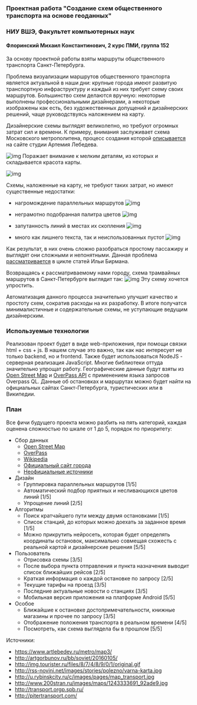 ### Проектная работа "Cоздание схем общественного транспорта на основе геоданных"
### НИУ ВШЭ, Факультет компьютерных наук
#### Флоринский Михаил Константинович, 2 курс ПМИ, группа 152

За основу проектной работы взяты маршруты общественного транспорта Санкт-Петербурга.

Проблема визуализации маршрутов общественного транспорта является актуальной в наши дни:  крупные города имеют развитую транспортную инфраструктуру и каждый из них требует схему своих маршрутов.
Большинство схем делаются вручную: некоторые выполнены профессиональными дизайнерами, а некоторые изображены как есть, без художественных допущений и дизайнерских решений, чаще руководствуясь наложением на карту.

Дизайнерские схемы выглядят великолепно, но требуют огромных затрат сил и времени. К примеру, внимания заслуживает схема Московского метрополитена, процесс создания которой [описывается](https://www.artlebedev.ru/metro/map3/) на сайте студии Артемия Лебедева. 

![img](https://img.artlebedev.ru/everything/metro/map3/process-5/metro-map3-process4-first-step-01.gif)
Поражает внимание к мелким деталям, из которых и складывается красота карты.

![img](https://img.artlebedev.ru/everything/metro/map3/process-2/metro-map-2016-process-intr-emphasis-5-1.gif)

Схемы, наложенные на карту, не требуют таких затрат, но имеют существенные недостатки:

* нагромождение параллельных маршрутов
![img](http://rss-novini.net/images/stories/polezno/varna-karta.jpg)

* неграмотно подобранная палитра цветов
![img](http://u.rybinskcity.ru/c/images/pages/map_transport.jpg)

* запутанность линий в местах их скопления
![img](http://www.200stran.ru/images/maps/1243333691_92ade9.jpg)

* много как лишнего текста, так и неиспользованных пустот
![img](http://artgorbunov.ru/bb/soviet/20160105/london-night-buses@fx.png)


Как результат, в них очень сложно разобраться простому пассажиру и выглядят они сложными и непонятными. Данная проблема [рассматривается](http://artgorbunov.ru/bb/soviet/20160105/) в цикле статей Ильи Бирмана.

Возвращаясь к рассматриваемому нами городу, схема трамвайных маршрутов в Санкт-Петербурге выглядит так:
![img](http://img.tourister.ru/files/8/7/4/8/9/0/1/original.gif)
Эту схему хочется упростить.

Автоматизация данного процесса значительно улучшит качество и простоту схем, сократив расходы на их разработку. В итоге получатся минималистичные и содержательные схемы, не уступающие ведущим дизайнерским.

### Используемые технологии

Реализован проект будет в виде web-приложения, при помощи связки html + css + js. В нашем случае это важно, так как нас интересует не только backend, но и frontend. Также будет использоваться NodeJS - серверная реализация JavaScript. Многие библиотеки оттуда значительно упрощат работу. Географические данные будут взяты из [Open Street Map](http://openstreetmap.ru/) и [OverPass API](https://overpass-turbo.eu/) с применением языка запросов Overpass QL.
Данные об остановках и маршрутах можно будет найти на официальных сайтах Санкт-Петербурга, туристических или в Википедии.

### План

Все фичи будущего проекта можно разбить на пять категорий, каждая оценена сложностью по шкале от 1 до 5, порядок по приоритету:

* Сбор данных
    * [Open Street Map](http://openstreetmap.ru/)
    * [OverPass](https://overpass-turbo.eu/)
    * [Wikipedia](https://ru.wikipedia.org/wiki/%D0%9E%D0%B1%D1%89%D0%B5%D1%81%D1%82%D0%B2%D0%B5%D0%BD%D0%BD%D1%8B%D0%B9_%D1%82%D1%80%D0%B0%D0%BD%D1%81%D0%BF%D0%BE%D1%80%D1%82_%D0%A1%D0%B0%D0%BD%D0%BA%D1%82-%D0%9F%D0%B5%D1%82%D0%B5%D1%80%D0%B1%D1%83%D1%80%D0%B3%D0%B0)
    * [Официальный сайт города](http://transport.orgp.spb.ru/)
    * [Неофициальные источники](http://pitertransport.com/)
* Дизайн
    * Группировка параллельных маршрутов [1/5]
    * Автоматический подбор приятных и несливающихся цветов линий [1/5]
    * Упрощение линий [2/5]
* Алгоритмы
    * Поиск кратчайшего пути между двумя остановками [1/5]
    * Список станций, до которых можно доехать за заданное время [1/5]
    * Можно прикрутить нейросеть, которая будет определять координаты остановок, максимально совмещая схожесть с реальной картой и дизайнерские решения [5/5]
* Пользователь
    * Отрисовка схемы [3/5]
    * После выбора пункта отправления и пункта назначения выводит список ближайших рейсов [2/5]
    * Краткая информация о каждой остановке по запросу [2/5]
    * Текущие тарифы на проезд [3/5]
    * Последние актуальные новости о станциях [3/5]
    * Мобильная версия приложения на платформе Android [5/5]
* Особое
    * Ближайшие к остановке достопримечательности, книжные магазины и прочее по запросу [3/5]
    * Отображение положения транспорта в реальном времени [4/5]
    * Посмотреть, как схема выглядела бы в прошлом [5/5]
    

Источники:
* https://www.artlebedev.ru/metro/map3/
* http://artgorbunov.ru/bb/soviet/20160105/
* http://img.tourister.ru/files/8/7/4/8/9/0/1/original.gif
* http://rss-novini.net/images/stories/polezno/varna-karta.jpg
* http://u.rybinskcity.ru/c/images/pages/map_transport.jpg
* http://www.200stran.ru/images/maps/1243333691_92ade9.jpg
* http://transport.orgp.spb.ru/
* http://pitertransport.com/
